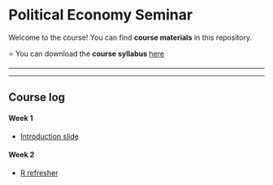 # Political Economy Seminar

Welcome to the course! You can find **course materials** in this repository.

:star: You can download the **course syllabus** [here](Slides/ol_2021_digital_course_syllabus.pdf)

---
---
## Course log

#### Week 1
- [Introduction slide](Slides/ol2021PoliticalEconomyIntro.pdf)


#### Week 2
- [R refresher](R_refresher)
